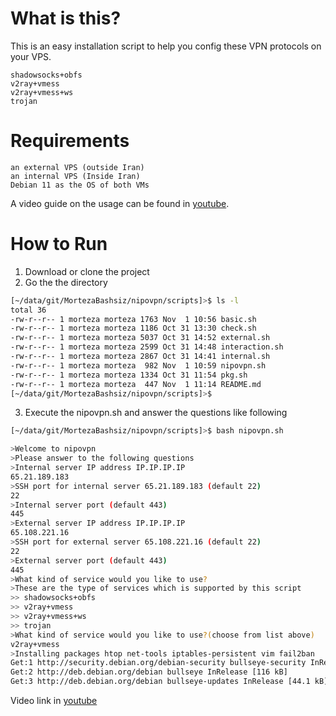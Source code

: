 # What is this?

This is an easy installation script to help you config these VPN protocols on your VPS.

    shadowsocks+obfs
    v2ray+vmess
    v2ray+vmess+ws
    trojan

# Requirements

    an external VPS (outside Iran)
    an internal VPS (Inside Iran)
    Debian 11 as the OS of both VMs

A video guide on the usage can be found in [youtube](https://youtu.be/jO-1O1BJ6rE "youtube").

# How to Run
1. Download or clone the project
2. Go the the directory

```bash
[~/data/git/MortezaBashsiz/nipovpn/scripts]>$ ls -l
total 36
-rw-r--r-- 1 morteza morteza 1763 Nov  1 10:56 basic.sh
-rw-r--r-- 1 morteza morteza 1186 Oct 31 13:30 check.sh
-rw-r--r-- 1 morteza morteza 5037 Oct 31 14:52 external.sh
-rw-r--r-- 1 morteza morteza 2599 Oct 31 14:48 interaction.sh
-rw-r--r-- 1 morteza morteza 2867 Oct 31 14:41 internal.sh
-rw-r--r-- 1 morteza morteza  982 Nov  1 10:59 nipovpn.sh
-rw-r--r-- 1 morteza morteza 1334 Oct 31 11:54 pkg.sh
-rw-r--r-- 1 morteza morteza  447 Nov  1 11:14 README.md
[~/data/git/MortezaBashsiz/nipovpn/scripts]>$
```

3. Execute the nipovpn.sh and answer the questions like following
```bash
[~/data/git/MortezaBashsiz/nipovpn/scripts]>$ bash nipovpn.sh 

>Welcome to nipovpn 
>Please answer to the following questions 
>Internal server IP address IP.IP.IP.IP
65.21.189.183
>SSH port for internal server 65.21.189.183 (default 22)
22
>Internal server port (default 443)
445
>External server IP address IP.IP.IP.IP
65.108.221.16
>SSH port for external server 65.108.221.16 (default 22)
22
>External server port (default 443)
445
>What kind of service would you like to use?
>These are the type of services which is supported by this script
>> shadowsocks+obfs
>> v2ray+vmess
>> v2ray+vmess+ws
>> trojan
>What kind of service would you like to use?(choose from list above)
v2ray+vmess
>Installing packages htop net-tools iptables-persistent vim fail2ban
Get:1 http://security.debian.org/debian-security bullseye-security InRelease [48.4 kB]
Get:2 http://deb.debian.org/debian bullseye InRelease [116 kB]
Get:3 http://deb.debian.org/debian bullseye-updates InRelease [44.1 kB]
```
Video link in [youtube](https://youtu.be/jO-1O1BJ6rE "youtube") 
